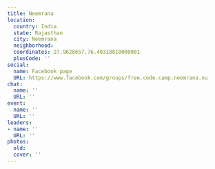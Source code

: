 ```yaml
---
title: Neemrana
location:
  country: India
  state: Rajasthan
  city: Neemrana
  neighborhood: 
  coordinates: 27.9628657,76.40318810000001
  plusCode: ''
social:
  name: Facebook page
  URL: https://www.facebook.com/groups/free.code.camp.neemrana.nu
chat:
  name: ''
  URL: ''
event:
  name: ''
  URL: ''
leaders:
- name: ''
  URL: ''
photos:
  old: 
  cover: ''
---
```

